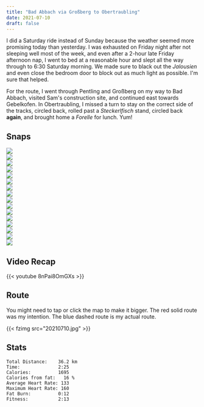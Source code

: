```yaml
---
title: "Bad Abbach via Großberg to Obertraubling"
date: 2021-07-10
draft: false
---
```


I did a Saturday ride instead of Sunday because the weather seemed more promising today than yesterday.  I was exhausted on Friday night after not sleeping well most of the week, and even after a 2-hour late Friday afternoon nap, I went to bed at a reasonable hour and slept all the way through to 6:30 Saturday morning.  We made sure to black out the *Jalousien* and even close the bedroom door to block out as much light as possible.  I'm sure that helped.

For the route, I went through Pentling and Großberg on my way to Bad Abbach, visited Sam's construction site, and continued east towards Gebelkofen.  In Obertraubling, I missed a turn to stay on the correct side of the tracks, circled back, rolled past a *Steckerlfisch* stand, circled back **again**, and brought home a *Forelle* for lunch.  Yum!


## Snaps

![](IMG210710-091701F.JPG)  
![](IMG210710-092143F.JPG)  
![](IMG210710-092245F.JPG)  
![](IMG210710-103640F.JPG)  
![](IMG210710-105431F.JPG)  
![](IMG210710-105439360_s.jpg)  
![](IMG210710-105613F.JPG)  
![](IMG210710-105634F.JPG)  
![](IMG210710-105640368_s.jpg)  
![](IMG210710-105643826_s.jpg)  
![](IMG210710-105757F.JPG)  
![](IMG210710-110018F.JPG)  
![](IMG210710-111341F.JPG)  
![](IMG210710-111817778_BURST000_COVER_TOP_s.jpg)  
![](IMG210710-112150F.JPG)  
![](IMG210710-114724667_s.jpg)  



## Video Recap


{{< youtube 8nPai8OmGXs >}}

## Route
You might need to tap or click the map to make it bigger.  The red solid route was my intention.  The blue dashed route is my actual route.  

{{< fzimg src="20210710.jpg" >}}

## Stats

```
Total Distance:    36.2 km 
Time:              2:25
Calories:          1695 
Calories from fat:   16 %
Average Heart Rate: 133 
Maximum Heart Rate: 160 
Fat Burn:          0:12 
Fitness:           2:13 
```

